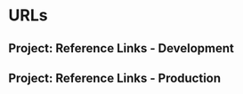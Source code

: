 # URLs

## Project: Reference Links - Development

[/]:                                    /
[/advanced-tips]:                       /advanced-tips
[/alternatives]:                        /alternatives
[/alternatives/azure]:                  /alternatives/azure
[/alternatives/docker]:                 /alternatives/docker
[/alternatives/google-cloud-platform]:  /alternatives/google-cloud-platform
[/alternatives/kubernetes]:             /alternatives/kubernetes
[/alternatives/openshift]:              /alternatives/openshift
[/alternatives/private-cloud]:          /alternatives/private-cloud
[/alternatives/spring-boot]:            /alternatives/spring-boot
[/alternatives/vmware]:                 /alternatives/vmware
[/developer-tutorial]:                  /developer-tutorial
[/downloads-resources]:                 /downloads-resources
[/origin-netflix]:                      /origin-netflix
[/simian-army]:                         /simian-army

## Project: Reference Links - Production

[/]:                                    https://www.gremlin.com/chaos-monkey
[/advanced-tips]:                       https://www.gremlin.com/chaos-monkey/advanced-tips
[/alternatives]:                        https://www.gremlin.com/chaos-monkey/alternatives
[/alternatives/azure]:                  https://www.gremlin.com/chaos-monkey/alternatives/azure
[/alternatives/docker]:                 https://www.gremlin.com/chaos-monkey/alternatives/docker
[/alternatives/google-cloud-platform]:  https://www.gremlin.com/chaos-monkey/alternatives/google-cloud-platform
[/alternatives/kubernetes]:             https://www.gremlin.com/chaos-monkey/alternatives/kubernetes
[/alternatives/openshift]:              https://www.gremlin.com/chaos-monkey/alternatives/openshift
[/alternatives/private-cloud]:          https://www.gremlin.com/chaos-monkey/alternatives/private-cloud
[/alternatives/spring-boot]:            https://www.gremlin.com/chaos-monkey/alternatives/spring-boot
[/alternatives/vmware]:                 https://www.gremlin.com/chaos-monkey/alternatives/vmware
[/developer-tutorial]:                  https://www.gremlin.com/chaos-monkey/developer-tutorial
[/downloads-resources]:                 https://www.gremlin.com/chaos-monkey/downloads-resources
[/origin-netflix]:                      https://www.gremlin.com/chaos-monkey/origin-netflix
[/simian-army]:                         https://www.gremlin.com/chaos-monkey/simian-army